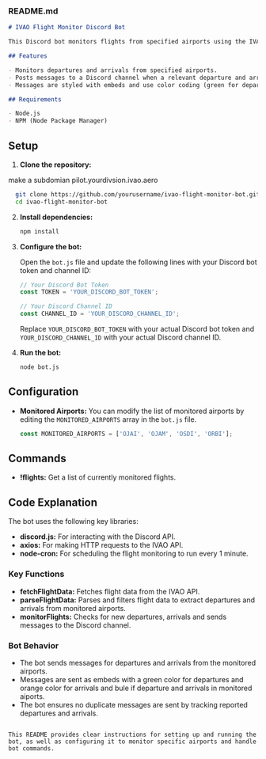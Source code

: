 ### README.md

```markdown
# IVAO Flight Monitor Discord Bot

This Discord bot monitors flights from specified airports using the IVAO API and posts messages to a Discord channel for departures and arrivals.

## Features

- Monitors departures and arrivals from specified airports.
- Posts messages to a Discord channel when a relevant departure and arrivals is detected.
- Messages are styled with embeds and use color coding (green for departures and orange for arrivals and if the flight plan where in two mointors aiprort it will blue).

## Requirements

- Node.js
- NPM (Node Package Manager)
  ```
## Setup

1. **Clone the repository:**

 make a subdomian pilot.yourdivsion.ivao.aero

 ```bash
   git clone https://github.com/yourusername/ivao-flight-monitor-bot.git
   cd ivao-flight-monitor-bot
   ```

2. **Install dependencies:**

   ```bash
   npm install
   ```

3. **Configure the bot:**

   Open the `bot.js` file and update the following lines with your Discord bot token and channel ID:

   ```javascript
   // Your Discord Bot Token
   const TOKEN = 'YOUR_DISCORD_BOT_TOKEN';

   // Your Discord Channel ID
   const CHANNEL_ID = 'YOUR_DISCORD_CHANNEL_ID';
   ```

   Replace `YOUR_DISCORD_BOT_TOKEN` with your actual Discord bot token and `YOUR_DISCORD_CHANNEL_ID` with your actual Discord channel ID.

4. **Run the bot:**

   ```bash
   node bot.js
   ```

## Configuration

- **Monitored Airports:** You can modify the list of monitored airports by editing the `MONITORED_AIRPORTS` array in the `bot.js` file.

  ```javascript
  const MONITORED_AIRPORTS = ['OJAI', 'OJAM', 'OSDI', 'ORBI'];
  ```

## Commands

- **!flights:** Get a list of currently monitored flights.

## Code Explanation

The bot uses the following key libraries:
- **discord.js:** For interacting with the Discord API.
- **axios:** For making HTTP requests to the IVAO API.
- **node-cron:** For scheduling the flight monitoring to run every 1 minute.

### Key Functions

- **fetchFlightData:** Fetches flight data from the IVAO API.
- **parseFlightData:** Parses and filters flight data to extract departures and arrivals from monitored airports.
- **monitorFlights:** Checks for new departures, arrivals and sends messages to the Discord channel.

### Bot Behavior

- The bot sends messages for departures and arrivals from the monitored airports.
- Messages are sent as embeds with a green color for departures and orange color for arrivals and bule if departure and arrivals in monitored aiports.
- The bot ensures no duplicate messages are sent by tracking reported departures and arrivals.
```

This README provides clear instructions for setting up and running the bot, as well as configuring it to monitor specific airports and handle bot commands.
